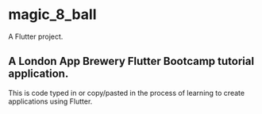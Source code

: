 # magic_8_ball

A Flutter project.

## A London App Brewery Flutter Bootcamp tutorial application.

This is code typed in or copy/pasted in the process of learning to create applications using Flutter.

